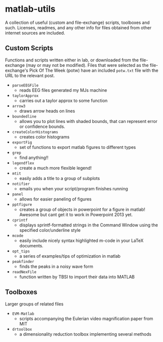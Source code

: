 matlab-utils
============

A collection of useful (custom and file-exchange) scripts, toolboxes and such.
Licenses, readmes, and any other info for files obtained from other internet
sources are included.


Custom Scripts
--------------

Functions and scripts written either in lab, or downloaded from the
file-exchange (may or may not be modified). Files that were selected as the
file-exchange's Pick Of The Week (potw) have an included `potw.txt` file with
the URL to the relevant post.

* `parseEEGFile`
    * reads EEG files generated my MJs machine
* `taylorApprox`
    * carries out a taylor approx to some function
* `arrow3`
    * draws arrow heads on lines
* `boundedline`
    * allows you to plot lines with shaded bounds, that can represent error or confidence bounds.
* `createColorHistograms`
    * creates color histograms
* `exportFig`
    * set of functions to export matlab figures to different types
* `grep`
    * find anything!!
* `legendflex`
    * create a much more flexible legend!
* `mtit`
    * easily adds a title to a group of subplots
* `notifier`
    * emails you when your script/program finishes running
* `panel`
    * allows for easier paneling of figures
* `pptfigure`
    * creates a group of objects in powerpoint for a figure in matlab! Awesome but cant get it to work in Powerpoint 2013 yet.
* `cprintf`
    * displays sprintf-formatted strings in the Command Window using the specified color/underline style
* `mcode`
    * easily include nicely syntax highlighted m-code in your LaTeX documents.
* `opt_tips`
    * a series of examples/tips of optimization in matlab
* `peakfinder`
    * finds the peaks in a noisy wave form
* `readNexFile`
    * function written by TBSI to import their data into MATLAB


Toolboxes
--------------

Larger groups of related files

 * `EVM-Matlab`
    * scripts accompanying the Eulerian video magnification paper from MIT
 * `drtoolbox`
    * a dimensionality reduction toolbox implementing several methods
